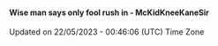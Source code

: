 #### Wise man says only fool rush in - McKidKneeKaneSir
Updated on 22/05/2023 - 00:46:06 (UTC) Time Zone
